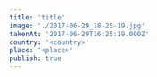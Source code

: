 ```yaml
---
title: 'title'
image: './2017-06-29_18-25-19.jpg'
takenAt: '2017-06-29T16:25:19.000Z'
country: '<country>'
place: '<place>'
publish: true
---
```


